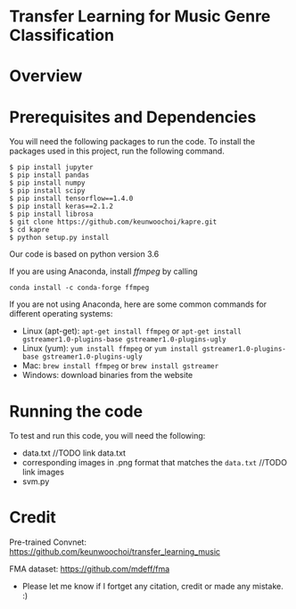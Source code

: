 # Transfer Learning for Music Genre Classification

# Overview

# Prerequisites and Dependencies
You will need the following packages to run the code. To install the packages used in this project, run the following command.
```
$ pip install jupyter
$ pip install pandas
$ pip install numpy
$ pip install scipy
$ pip install tensorflow==1.4.0
$ pip install keras==2.1.2
$ pip install librosa
$ git clone https://github.com/keunwoochoi/kapre.git
$ cd kapre
$ python setup.py install
```
Our code is based on python version 3.6

If you are using Anaconda, install *ffmpeg* by calling
```
conda install -c conda-forge ffmpeg
```

If you are not using Anaconda, here are some common commands for different operating systems:

* Linux (apt-get): `apt-get install ffmpeg` or `apt-get install gstreamer1.0-plugins-base gstreamer1.0-plugins-ugly`
* Linux (yum): `yum install ffmpeg` or `yum install gstreamer1.0-plugins-base gstreamer1.0-plugins-ugly`
* Mac: `brew install ffmpeg` or `brew install gstreamer`
* Windows: download binaries from the website

# Running the code

To test and run this code, you will need the following:
  * data.txt  //TODO link data.txt
  * corresponding images in .png format that matches the `data.txt` //TODO link images 
  * svm.py


# Credit 

Pre-trained Convnet: https://github.com/keunwoochoi/transfer_learning_music

FMA dataset: https://github.com/mdeff/fma

* Please let me know if I fortget any citation, credit or made any mistake. :)